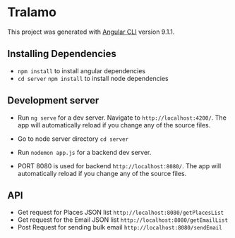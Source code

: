 # Tralamo

This project was generated with [Angular CLI](https://github.com/angular/angular-cli) version 9.1.1.

## Installing Dependencies 

- `npm install` to install angular dependencies 
- `cd server` `npm install` to install node dependencies 

## Development server

- Run `ng serve` for a dev server. Navigate to `http://localhost:4200/`. The app will automatically reload if you change any of the source files.

- Go to node server directory `cd server` 
- Run `nodemon app.js` for a backend dev server.
- PORT 8080 is used for backend `http://localhost:8080/`. The app will automatically reload if you change any of the source files.


## API
- Get request for Places JSON list `http://localhost:8080/getPlacesList` 
- Get request for the Email JSON list `http://localhost:8080/getEmailList`
- Post Request for sending bulk email `http://localhost:8080/sendEmail`
